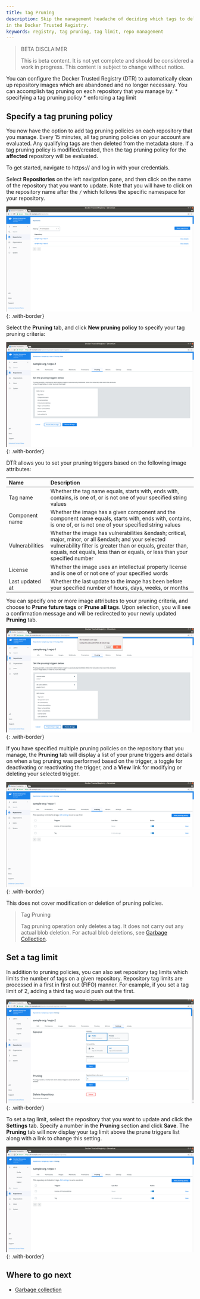 ```yaml
---
title: Tag Pruning
description: Skip the management headache of deciding which tags to delete or preserve by configuring a tag pruning policy or enforcing a tag limit per repository 
in the Docker Trusted Registry.
keywords: registry, tag pruning, tag limit, repo management
---
```


> BETA DISCLAIMER
>
> This is beta content. It is not yet complete and should be considered a work in progress. This content is subject to change without notice.


You can configure the Docker Trusted Registry (DTR) to automatically clean up repository 
images which are abandoned and no longer necessary. You can accomplish tag pruning on each 
repository that you manage by:
	* specifying a tag pruning policy
	* enforcing a tag limit 



## Specify a tag pruning policy

You now have the option to add tag pruning policies on each repository that you manage. Every 15 minutes, all tag pruning policies on your account are evaluated. Any qualifying tags are then deleted from the metadata store. If a tag pruning policy is modified/created, then the tag pruning policy for the **affected** repository will be evaluated.

To get started, navigate to https://<dtr-url> and log in with your credentials.
 
Select **Repositories** on the left navigation pane, and then click on the name of the repository
that you want to update. Note that you will have to click on the repository name after
the `/` which follows the specific namespace for your repository.

![tag pruning](../../images/tag-pruning-0.png){: .with-border}

Select the **Pruning** tab, and click **New pruning policy** to specify your tag pruning criteria:

![](../../images/tag-pruning-1.png){: .with-border}


DTR allows you to set your pruning triggers based on the following image attributes:

| Name            | Description                                        |
|:----------------|:---------------------------------------------------|
| Tag name        | Whether the tag name equals, starts with, ends with, contains, is one of, or is not one of your specified string values |
| Component name  | Whether the image has a given component and the component name equals, starts with, ends with, contains, is one of, or is not one of your specified string values |
| Vulnerabilities | Whether the image has vulnerabilities &endash; critical, major, minor, or all &endash; and your selected vulnerability filter is greater than or equals, greater than, equals, not equals, less than or equals, or less than your specified number |
| License         | Whether the image uses an intellectual property license and is one of or not one of your specified words |
| Last updated at | Whether the last update to the image has been before your specified number of hours, days, weeks, or months |  

You can specify one or more image attributes to your pruning criteria, and choose to **Prune future tags** or **Prune all tags**. Upon selection, 
you will see a confirmation message and will be redirected to your newly updated **Pruning** tab. 

![](../../images/tag-pruning-2.png){: .with-border}


If you have specified multiple pruning policies on the repository that you manage, the **Pruning** tab will display a list of your prune triggers and details on when a tag pruning was performed based on the trigger, a toggle for deactivating or reactivating the trigger, and a **View** link for modifying or deleting your selected trigger.

![](../../images/tag-pruning-3.png){: .with-border}

This does not cover modification or deletion of pruning policies.

> Tag Pruning
>
> Tag pruning operation only deletes a tag. It does not carry out any actual blob deletion. For actual blob deletions, see [Garbage Collection](garbage-collection/index.md).


## Set a tag limit

In addition to pruning policies, you can also set repository tag limits which limits the number of tags on a given repository. Repository tag limits are processed in a first in first out (FIFO) manner. For example, if you set a tag limit of 2, adding a third tag would push out the first.

![](../../images/tag-pruning-4.png){: .with-border}

To set a tag limit, select the repository that you want to update and click the **Settings** tab. Specify a number in the **Pruning** section and click **Save**. The **Pruning** tab will now display your tag limit above the prune triggers list along with a link to change this setting.


![](../../images/tag-pruning-5.png){: .with-border}




## Where to go next

- [Garbage collection](garbage-collection/index.md)
